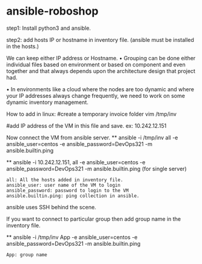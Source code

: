 # ansible-roboshop
step1: Install python3 and ansible.

step2: add hosts IP or hostname in inventory file. (ansible must be installed in the hosts.)

  We can keep either IP address or Hostname.
  • Grouping can be done either individual files based on environment or based on component and even together and that always depends upon the architecture design that project had.
  
  • In environments like a cloud where the nodes are too dynamic and where your IP addresses always change frequently, we need to work on some dynamic inventory management.

  How to add in linux:
  #create a temporary invoice folder
  vim /tmp/inv
  
  #add IP address of the VM in this file and save.
  ex: 10.242.12.151

  Now connect the VM from ansible server.
  ** ansible -i /tmp/inv all -e ansible_user=centos -e ansible_password=DevOps321 -m ansible.builtin.ping 
  
  ** ansible -i 10.242.12.151, all -e ansible_user=centos -e ansible_password=DevOps321 -m ansible.builtin.ping (for single server)
  
    all: All the hosts added in inventory file.
    ansible_user: user name of the VM to login
    ansible_password: password to login to the VM
    ansible.builtin.ping: ping collection in ansible.
    
  ansible uses SSH behind the scene.

  If you want to connect to particular group then add group name in the inventory file.
  
** ansible -i /tmp/inv App -e ansible_user=centos -e ansible_password=DevOps321 -m ansible.builtin.ping 

    App: group name
  
